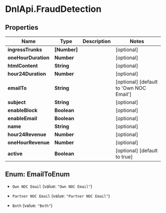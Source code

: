 # DnlApi.FraudDetection

## Properties
Name | Type | Description | Notes
------------ | ------------- | ------------- | -------------
**ingressTrunks** | **[Number]** |  | [optional] 
**oneHourDuration** | **Number** |  | [optional] 
**htmlContent** | **String** |  | [optional] 
**hour24Duration** | **Number** |  | [optional] 
**emailTo** | **String** |  | [optional] [default to &#39;Own NOC Email&#39;]
**subject** | **String** |  | [optional] 
**enableBlock** | **Boolean** |  | [optional] 
**enableEmail** | **Boolean** |  | [optional] 
**name** | **String** |  | [optional] 
**hour24Revenue** | **Number** |  | [optional] 
**oneHourRevenue** | **Number** |  | [optional] 
**active** | **Boolean** |  | [optional] [default to true]


<a name="EmailToEnum"></a>
## Enum: EmailToEnum


* `Own NOC Email` (value: `"Own NOC Email"`)

* `Partner NOC Email` (value: `"Partner NOC Email"`)

* `Both` (value: `"Both"`)




